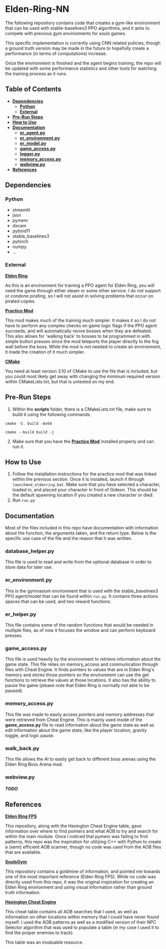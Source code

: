 # Elden-Ring-NN

The following repository contains code that creates a gym-like environment that can be used with stable-baselines3 PPO algorithms, and it aims to compete with previous gym environments for souls games. 

This specific implementation is currently using CNN related policies, though a ground truth version may be made in the future to hopefully create a performance (in terms of computations) increase.

Once the environment is finished and the agent begins training, the repo will be updated with some performance statistics and other tools for watching the training process as it runs.

## Table of Contents

-   [**Dependencies**](#dependencies)
    -   [**Python**](#python)
    -   [**External**](#external)
-   [**Pre-Run Steps**](#pre-run-steps)
-   [**How to Use**](#how-to-use)
-   [**Documentation**](#documentation)
    -   [**er_agent.py**](#er_agentpy)
    -   [**er_environment.py**](#er_environmentpy)
    -   [**er_model.py**](#er_modelpy)
    -   [**game_access.py**](#game_accesspy)
    -   [**logger.py**](#loggerpy)
    -   [**memory_access.py**](#memory_accesspy)
    -   [**webview.py**](#webviewpy)
-   [**References**](#references)

## Dependencies

### Python

-   streamlit
-   json
-   pymem
-   dxcam
-   pybind11
-   stable_baselines3
-   pytorch
-   numpy
-   ...

### External

**[Elden Ring](https://store.steampowered.com/app/1245620/ELDEN_RING/)**

As this is an environment for training a PPO agent for Elden Ring, you will need the game through either steam or some other service. I do not support or condone pirating, so I will not assist in solving problems that occur on pirated copies.

**[Practice Mod](https://www.nexusmods.com/eldenring/mods/5645)**

This mod makes much of the training much simpler. It makes it so I do not have to perform any complex checks on game logic flags if the PPO agent succeeds, and will automatically revive bosses when they are defeated. This also allows for 'walking back' to bosses to be programmed in with simple button presses since the mod teleports the player directly to the fog wall before the boss. While the mod is not needed to create an environment, it made the creation of it much simpler.

**[CMake](https://cmake.org/download/)**

You need at least version 3.10 of CMake to use the file that is included, but you could most likely get away with changing the minimum required version within CMakeLists.txt, but that is untested on my end.

## Pre-Run Steps

1. Within the **scripts** folder, there is a CMakeLists.txt file, make sure to build it using the following commands.

`cmake -S. build -Ax64`

`cmake --build build -j`

2. Make sure that you have the **[Practice Mod](https://www.nexusmods.com/eldenring/mods/5645)** installed properly and can run it.

## How to Use

1. Follow the installation instructions for the practice mod that was linked within the previous section. Once it is installed, launch it through `launchmod_eldenring.bat`. Make sure that you have selected a character, loaded in, and placed your character in front of Gideon. This should be the default spawning location if you created a new character or died. 
2. Run `run.py`

## Documentation

Most of the files included in this repo have documentation with information about the function, the arguments taken, and the return type. Below is the specific use case of the file and the reason that it was written.

### database_helper.py

This file is used to read and write from the optional database in order to store data for later use.

### er_environment.py

This is the gymnasium environment that is used with the stable_baselines3 PPO agent/model that can be found within `run.py`. It contains three actions spaces that can be used, and two reward functions.

### er_helper.py

This file contains some of the random functions that would be needed in multiple files, as of now it focuses the window and can perform keyboard presses.

### game_access.py

This file is used heavily by the environment to retrieve information about the game state. This file relies on memory_access and communication through files with Cheat Engine. It finds pointers to values that are in Elden Ring's memory and stores those pointers so the environment can use the get functions to retrieve the values at those locations. It also has the ability to pause the game (please note that Elden Ring is normally not able to be paused).

### memory_access.py

This file was made to easily access pointers and memory addresses that were retrieved from Cheat Engine. This is mainly used inside of the **game_access.py** file to read information about the game state as well as edit information about the game state, like the player location, gravity toggle, and logic pause.

### walk_back.py

This file allows the AI to easily get back to different boss arenas using the Elden Ring Boss Arena mod.

### webview.py

##### TODO

## References

**[Elden Ring FPS](https://github.com/Dasaav-dsv/erfps/tree/master)**

This repository, along with the Hexington Cheat Engine table, gave information over where to find pointers and what AOB to try and search for within the main module. Once I noticed that pymem was failing to find patterns, this repo was the inspiration for utilizing C++ with Python to create a (semi) efficient AOB scanner, though no code was used from the AOB files that are available.

**[SoulsGym](https://github.com/amacati/SoulsGym/tree/master)**

This repository contains a goldmine of information, and pointed me towards one of the most important reference (Elden Ring FPS). While no code was directly used from this repo, it was the original inspiration for creating an Elden Ring environment and using visual information rather than ground truth information.

**[Hexington Cheat Engine](https://www.nexusmods.com/eldenring/mods/48)**

This cheat table contains all AOB searches that I used, as well as information on other locations within memory that I could have never found myself. I used the AOB patterns as well as a modified version of their NPC Selector algorithm that was used to populate a table (in my case I used it to find the proper enemies to track).

This table was an invaluable resource.
<!-- 
Edit the documentation in this file, check removed files, check dependencies


-->